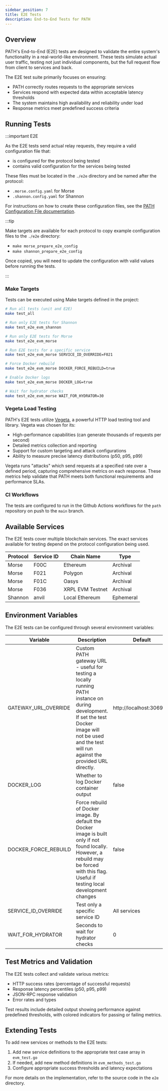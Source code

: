 ```yaml
---
sidebar_position: 7
title: E2E Tests
description: End-to-End Tests for PATH
---
```


## Overview

PATH's End-to-End (E2E) tests are designed to validate the entire system's functionality in a real-world-like environment. These tests simulate actual user traffic, testing not just individual components, but the full request flow from client to services and back.

The E2E test suite primarily focuses on ensuring:
- PATH correctly routes requests to the appropriate services
- Services respond with expected data within acceptable latency thresholds
- The system maintains high availability and reliability under load
- Response metrics meet predefined success criteria

## Running Tests

:::important E2E 

As the E2E tests send actual relay requests, they require a valid configuration file that:
- is configured for the protocol being tested
- contains valid configuration for the services being tested

These files must be located in the `./e2e` directory and be named after the protocol:
- `.morse.config.yaml` for Morse
- `.shannon.config.yaml` for Shannon

For instructions on how to create these configuration files, see the [PATH Configuration File documentation](./5_configurations_path.md).

:::tip

Make targets are available for each protocol to copy example configuration files to the `./e2e` directory:

- `make morse_prepare_e2e_config`
- `make shannon_prepare_e2e_config`

Once copied, you will need to update the configuration with valid values before running the tests.

:::

### Make Targets

Tests can be executed using Make targets defined in the project:

```bash
# Run all tests (unit and E2E)
make test_all

# Run only E2E tests for Shannon
make test_e2e_evm_shannon

# Run only E2E tests for Morse
make test_e2e_evm_morse

# Run E2E tests for a specific service
make test_e2e_evm_morse SERVICE_ID_OVERRIDE=F021

# Force Docker rebuild
make test_e2e_evm_morse DOCKER_FORCE_REBUILD=true

# Enable Docker logs
make test_e2e_evm_morse DOCKER_LOG=true

# Wait for hydrator checks
make test_e2e_evm_morse WAIT_FOR_HYDRATOR=30
```

### Vegeta Load Testing

PATH's E2E tests utilize [Vegeta](https://github.com/tsenart/vegeta), a powerful HTTP load testing tool and library. Vegeta was chosen for its:

- High-performance capabilities (can generate thousands of requests per second)
- Detailed metrics collection and reporting
- Support for custom targeting and attack configurations
- Ability to measure precise latency distributions (p50, p95, p99)

Vegeta runs "attacks" which send requests at a specified rate over a defined period, capturing comprehensive metrics on each response. These metrics help validate that PATH meets both functional requirements and performance SLAs.

### CI Workflows

The tests are configured to run in the Github Actions workflows for the `path` repository on push to the `main` branch.

## Available Services

The E2E tests cover multiple blockchain services. The exact services available for testing depend on the protocol configuration being used.

| Protocol | Service ID | Chain Name       | Type      |
| -------- | ---------- | ---------------- | --------- |
| Morse    | F00C       | Ethereum         | Archival  |
| Morse    | F021       | Polygon          | Archival  |
| Morse    | F01C       | Oasys            | Archival  |
| Morse    | F036       | XRPL EVM Testnet | Archival  |
| Shannon  | anvil      | Local Ethereum   | Ephemeral |

## Environment Variables

The E2E tests can be configured through several environment variables:

| Variable             | Description                                                                                                                                                                                                | Default                  | Required |
| -------------------- | ---------------------------------------------------------------------------------------------------------------------------------------------------------------------------------------------------------- | ------------------------ | -------- |
| GATEWAY_URL_OVERRIDE | Custom PATH gateway URL - useful for testing a locally running PATH instance on during development. If set the test Docker image will not be used and the test will run against the provided URL directly. | http://localhost:3069/v1 | No       |
| DOCKER_LOG           | Whether to log Docker container output                                                                                                                                                                     | false                    | No       |
| DOCKER_FORCE_REBUILD | Force rebuild of Docker image. By default the Docker image is built only if not found locally. However, a rebuild may be forced with this flag. Useful if testing local development changes                | false                    | No       |
| SERVICE_ID_OVERRIDE  | Test only a specific service ID                                                                                                                                                                            | All services             | No       |
| WAIT_FOR_HYDRATOR    | Seconds to wait for hydrator checks                                                                                                                                                                        | 0                        | No       |

## Test Metrics and Validation

The E2E tests collect and validate various metrics:

- HTTP success rates (percentage of successful requests)
- Response latency percentiles (p50, p95, p99)
- JSON-RPC response validation
- Error rates and types

Test results include detailed output showing performance against predefined thresholds, with colored indicators for passing or failing metrics.

## Extending Tests

To add new services or methods to the E2E tests:
1. Add new service definitions to the appropriate test case array in `evm_test.go`
2. If needed, add new method definitions in `evm_methods_test.go`
3. Configure appropriate success thresholds and latency expectations

For more details on the implementation, refer to the source code in the `e2e` directory.

